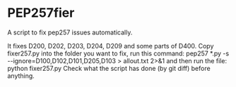 PEP257fier
==========

A script to fix pep257 issues automatically.

It fixes D200, D202, D203, D204, D209 and some parts of D400.
Copy fixer257.py into the folder you want to fix, run this command:
   pep257 *.py -s --ignore=D100,D102,D101,D205,D103 > allout.txt 2>&1
and then run the file:
   python fixer257.py
Check what the script has done (by git diff) before anything.
